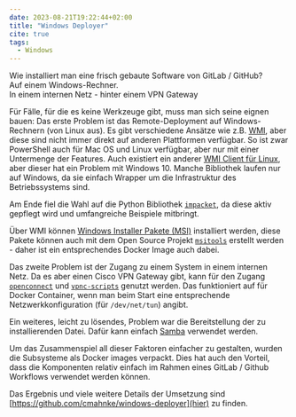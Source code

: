 ```yaml
---
date: 2023-08-21T19:22:44+02:00
title: "Windows Deployer"
cite: true
tags:
  - Windows
---
```


Wie installiert man eine frisch gebaute Software von GitLab / GitHub?<br/>
Auf einem Windows-Rechner.<br/>
In einem internen Netz - hinter einem VPN Gateway
<!--more-->

Für Fälle, für die es keine Werkzeuge gibt, muss man sich seine eignen bauen:
Das erste Problem ist das Remote-Deployment auf Windows-Rechnern (von Linux aus). Es gibt verschiedene Ansätze wie z.B. [WMI](https://de.wikipedia.org/wiki/Windows_Management_Instrumentation), aber diese sind nicht immer direkt auf anderen Plattformen verfügbar. So ist zwar PowerShell auch für Mac OS und Linux verfügbar, aber nur mit einer Untermenge der Features. Auch existiert ein anderer [WMI Client für Linux](https://gist.github.com/rickheil/7c89a843bf7c853997a1), aber dieser hat ein Problem mit Windows 10. Manche Bibliothek laufen nur auf Windows, da sie einfach Wrapper um die Infrastruktur des Betriebssystems sind.

Am Ende fiel die Wahl auf die Python Bibliothek [`impacket`](https://github.com/fortra/impacket), da diese aktiv gepflegt wird und umfangreiche Beispiele mitbringt.

Über WMI können [Windows Installer Pakete (MSI)](https://de.wikipedia.org/wiki/Windows_Installer) installiert werden, diese Pakete können auch mit dem Open Source Projekt [`msitools`](https://gitlab.gnome.org/GNOME/msitools) erstellt werden - daher ist ein entsprechendes Docker Image auch dabei.

Das zweite Problem ist der Zugang zu einem System in einem internen Netz. Da es aber einen Cisco VPN Gateway gibt, kann für den Zugang [`openconnect`](https://gitlab.com/openconnect/openconnect) und [`vpnc-scripts`](https://gitlab.com/openconnect/vpnc-scripts) genutzt werden. Das funktioniert auf für Docker Container, wenn man beim Start eine entsprechende  Netzwerkkonfiguration (für `/dev/net/tun`) angibt.

Ein weiteres, leicht zu lösendes, Problem war die Bereitstellung der zu installierenden Datei. Dafür kann einfach [Samba](https://www.samba.org/) verwendet werden.

Um das Zusammenspiel all dieser Faktoren einfacher zu gestalten, wurden die Subsysteme als Docker images verpackt. Dies hat auch den Vorteil, dass die Komponenten relativ einfach im Rahmen eines GitLab / Github Workflows verwendet werden können.

Das Ergebnis und viele weitere Details der Umsetzung sind [https://github.com/cmahnke/windows-deployer](hier) zu finden.
